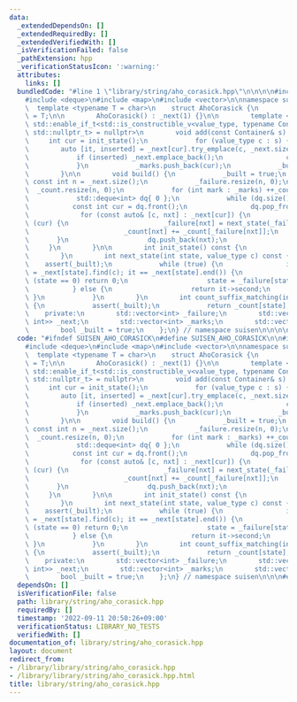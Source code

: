 ```yaml
---
data:
  _extendedDependsOn: []
  _extendedRequiredBy: []
  _extendedVerifiedWith: []
  _isVerificationFailed: false
  _pathExtension: hpp
  _verificationStatusIcon: ':warning:'
  attributes:
    links: []
  bundledCode: "#line 1 \"library/string/aho_corasick.hpp\"\n\n\n\n#include <cassert>\n\
    #include <deque>\n#include <map>\n#include <vector>\n\nnamespace suisen {\n  \
    \  template <typename T = char>\n    struct AhoCorasick {\n        using value_type\
    \ = T;\n\n        AhoCorasick() : _next(1) {}\n\n        template <typename Container,\
    \ std::enable_if_t<std::is_constructible_v<value_type, typename Container::value_type>,\
    \ std::nullptr_t> = nullptr>\n        void add(const Container& s) {\n       \
    \     int cur = init_state();\n            for (value_type c : s) {\n        \
    \        auto [it, inserted] = _next[cur].try_emplace(c, _next.size());\n    \
    \            if (inserted) _next.emplace_back();\n                cur = it->second;\n\
    \            }\n            _marks.push_back(cur);\n            _built = false;\n\
    \        }\n\n        void build() {\n            _built = true;\n           \
    \ const int n = _next.size();\n            _failure.resize(n, 0);\n          \
    \  _count.resize(n, 0);\n            for (int mark : _marks) ++_count[mark];\n\
    \            std::deque<int> dq{ 0 };\n            while (dq.size()) {\n     \
    \           const int cur = dq.front();\n                dq.pop_front();\n   \
    \             for (const auto& [c, nxt] : _next[cur]) {\n                    if\
    \ (cur) {\n                        _failure[nxt] = next_state(_failure[cur], c);\n\
    \                        _count[nxt] += _count[_failure[nxt]];\n             \
    \       }\n                    dq.push_back(nxt);\n                }\n       \
    \     }\n        }\n\n        int init_state() const {\n            return 0;\n\
    \        }\n        int next_state(int state, value_type c) const {\n        \
    \    assert(_built);\n            while (true) {\n                if (auto it\
    \ = _next[state].find(c); it == _next[state].end()) {\n                    if\
    \ (state == 0) return 0;\n                    state = _failure[state];\n     \
    \           } else {\n                    return it->second;\n               \
    \ }\n            }\n        }\n        int count_suffix_matching(int state) const\
    \ {\n            assert(_built);\n            return _count[state];\n        }\n\
    \    private:\n        std::vector<int> _failure;\n        std::vector<std::map<value_type,\
    \ int>> _next;\n        std::vector<int> _marks;\n        std::vector<int> _count;\n\
    \        bool _built = true;\n    };\n} // namespace suisen\n\n\n\n"
  code: "#ifndef SUISEN_AHO_CORASICK\n#define SUISEN_AHO_CORASICK\n\n#include <cassert>\n\
    #include <deque>\n#include <map>\n#include <vector>\n\nnamespace suisen {\n  \
    \  template <typename T = char>\n    struct AhoCorasick {\n        using value_type\
    \ = T;\n\n        AhoCorasick() : _next(1) {}\n\n        template <typename Container,\
    \ std::enable_if_t<std::is_constructible_v<value_type, typename Container::value_type>,\
    \ std::nullptr_t> = nullptr>\n        void add(const Container& s) {\n       \
    \     int cur = init_state();\n            for (value_type c : s) {\n        \
    \        auto [it, inserted] = _next[cur].try_emplace(c, _next.size());\n    \
    \            if (inserted) _next.emplace_back();\n                cur = it->second;\n\
    \            }\n            _marks.push_back(cur);\n            _built = false;\n\
    \        }\n\n        void build() {\n            _built = true;\n           \
    \ const int n = _next.size();\n            _failure.resize(n, 0);\n          \
    \  _count.resize(n, 0);\n            for (int mark : _marks) ++_count[mark];\n\
    \            std::deque<int> dq{ 0 };\n            while (dq.size()) {\n     \
    \           const int cur = dq.front();\n                dq.pop_front();\n   \
    \             for (const auto& [c, nxt] : _next[cur]) {\n                    if\
    \ (cur) {\n                        _failure[nxt] = next_state(_failure[cur], c);\n\
    \                        _count[nxt] += _count[_failure[nxt]];\n             \
    \       }\n                    dq.push_back(nxt);\n                }\n       \
    \     }\n        }\n\n        int init_state() const {\n            return 0;\n\
    \        }\n        int next_state(int state, value_type c) const {\n        \
    \    assert(_built);\n            while (true) {\n                if (auto it\
    \ = _next[state].find(c); it == _next[state].end()) {\n                    if\
    \ (state == 0) return 0;\n                    state = _failure[state];\n     \
    \           } else {\n                    return it->second;\n               \
    \ }\n            }\n        }\n        int count_suffix_matching(int state) const\
    \ {\n            assert(_built);\n            return _count[state];\n        }\n\
    \    private:\n        std::vector<int> _failure;\n        std::vector<std::map<value_type,\
    \ int>> _next;\n        std::vector<int> _marks;\n        std::vector<int> _count;\n\
    \        bool _built = true;\n    };\n} // namespace suisen\n\n\n#endif // SUISEN_AHO_CORASICK\n"
  dependsOn: []
  isVerificationFile: false
  path: library/string/aho_corasick.hpp
  requiredBy: []
  timestamp: '2022-09-11 20:50:26+09:00'
  verificationStatus: LIBRARY_NO_TESTS
  verifiedWith: []
documentation_of: library/string/aho_corasick.hpp
layout: document
redirect_from:
- /library/library/string/aho_corasick.hpp
- /library/library/string/aho_corasick.hpp.html
title: library/string/aho_corasick.hpp
---
```

